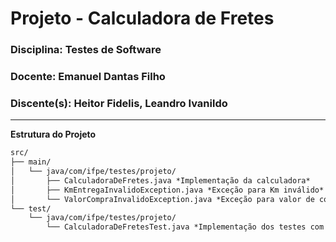 # Projeto - Calculadora de Fretes
### Disciplina: Testes de Software
### Docente: Emanuel Dantas Filho
### Discente(s): Heitor Fidelis, Leandro Ivanildo

<hr>

**Estrutura do Projeto**

````markdown
src/
├── main/
│   └── java/com/ifpe/testes/projeto/
│       ├── CalculadoraDeFretes.java *Implementação da calculadora*
│       ├── KmEntregaInvalidoException.java *Exceção para Km inválido*
│       └── ValorCompraInvalidoException.java *Exceção para valor de compra inválido*
└── test/
    └── java/com/ifpe/testes/projeto/
        └── CalculadoraDeFretesTest.java *Implementação dos testes com JUnit*
````